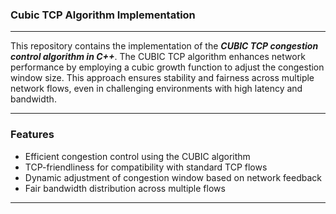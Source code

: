 ### Cubic TCP Algorithm Implementation
---

This repository contains the implementation of the ___CUBIC TCP congestion control algorithm in C++___.
The CUBIC TCP algorithm enhances network performance by employing a cubic growth function to adjust the congestion window size. This approach ensures stability and fairness across multiple network flows, even in challenging environments with high latency and bandwidth.

---
### Features
- Efficient congestion control using the CUBIC algorithm
- TCP-friendliness for compatibility with standard TCP flows
- Dynamic adjustment of congestion window based on network feedback
- Fair bandwidth distribution across multiple flows

---

